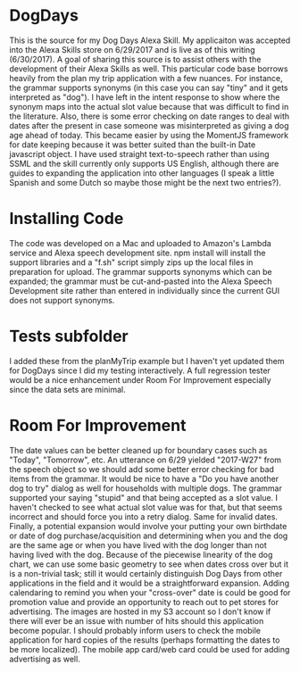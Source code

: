 # DogDays
This is the source for my Dog Days Alexa Skill.  My applicaiton was accepted into the Alexa Skills store on 6/29/2017 and is
live as of this writing (6/30/2017).  A goal of sharing this source is to assist others with the development of their Alexa 
Skills as well.  This particular code base borrows heavily from the plan my trip application with a few nuances.  For
instance, the grammar supports synonyms (in this case you can say "tiny" and it gets interpreted as "dog").  I have left in
the intent response to show where the synonym maps into the actual slot value because that was difficult to find in the
literature.  Also, there is some error checking on date ranges to deal with dates after the present in case someone was 
misinterpreted as giving a dog age ahead of today.  This became easier by using the MomentJS framework for date keeping 
because it was better suited than the built-in Date javascript object.  I have used straight text-to-speech rather than
using SSML and the skill currently only supports US English, although there are guides to expanding the application into
other languages (I speak a little Spanish and some Dutch so maybe those might be the next two entries?).

# Installing Code
The code was developed on a Mac and uploaded to Amazon's Lambda service and Alexa speech development site.  npm install will 
install the support libraries and a "f.sh" script simply zips up the local files in preparation for upload.  The grammar
supports synonyms which can be expanded; the grammar must be cut-and-pasted into the Alexa Speech Development site rather than
entered in individually since the current GUI does not support synonyms.

# Tests subfolder
I added these from the planMyTrip example but I haven't yet updated them for DogDays since I did my testing interactively.
A full regression tester would be a nice enhancement under Room For Improvement especially since the data sets are minimal.

# Room For Improvement
The date values can be better cleaned up for boundary cases such as "Today", "Tomorrow", etc.  An utterance on 6/29 yielded
"2017-W27" from the speech object so we should add some better error checking for bad items from the grammar.  It would be 
nice to have a "Do you have another dog to try" dialog as well for households with multiple dogs.  The grammar supported your
saying "stupid" and that being accepted as a slot value.  I haven't checked to see what actual slot value was for that, but
that seems incorrect and should force you into a retry dialog.  Same for invalid dates.  Finally, a potential expansion would
involve your putting your own birthdate or date of dog purchase/acquisition and determining when you and the dog are the same
age or when you have lived with the dog longer than not having lived with the dog.  Because of the piecewise linearity of the
dog chart, we can use some basic geometry to see when dates cross over but it is a non-trivial task; still it would certainly
distinguish Dog Days from other applications in the field and it would be a straightforward expansion.  Adding calendaring
to remind you when your "cross-over" date is could be good for promotion value and provide an opportunity to reach out to
pet stores for advertising.  The images are hosted in my S3 account so I don't know if there will ever be an issue with number
of hits should this application become popular.  I should probably inform users to check the mobile application for hard
copies of the results (perhaps formatting the dates to be more localized).  The mobile app card/web card could be used for
adding advertising as well.


